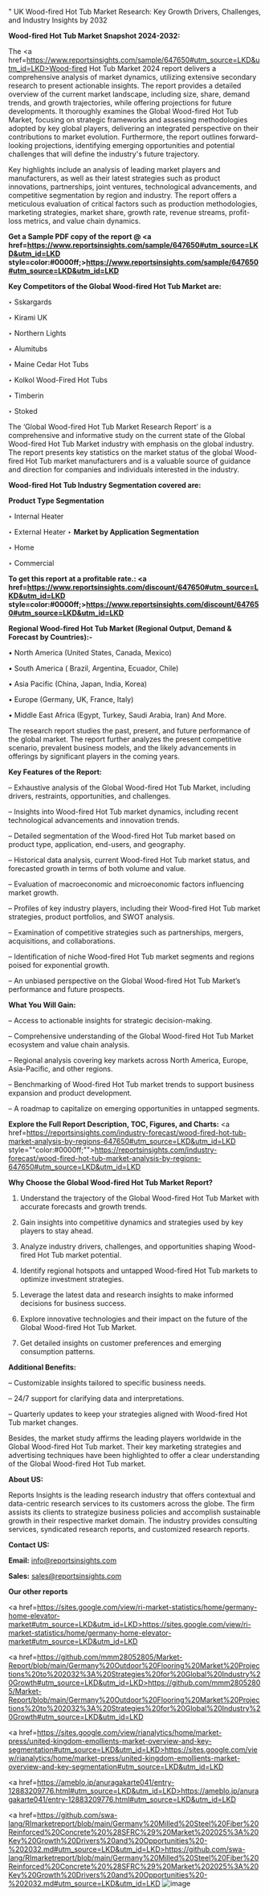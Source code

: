 " UK Wood-fired Hot Tub Market Research: Key Growth Drivers, Challenges, and Industry Insights by 2032

<strong>Wood-fired Hot Tub Market Snapshot 2024-2032:</strong>

The <a href=https://www.reportsinsights.com/sample/647650#utm_source=LKD&utm_id=LKD>Wood-fired Hot Tub Market 2024 report</a> delivers a comprehensive analysis of market dynamics, utilizing extensive secondary research to present actionable insights. The report provides a detailed overview of the current market landscape, including size, share, demand trends, and growth trajectories, while offering projections for future developments. It thoroughly examines the Global Wood-fired Hot Tub Market, focusing on strategic frameworks and assessing methodologies adopted by key global players, delivering an integrated perspective on their contributions to market evolution. Furthermore, the report outlines forward-looking projections, identifying emerging opportunities and potential challenges that will define the industry's future trajectory.

Key highlights include an analysis of leading market players and manufacturers, as well as their latest strategies such as product innovations, partnerships, joint ventures, technological advancements, and competitive segmentation by region and industry. The report offers a meticulous evaluation of critical factors such as production methodologies, marketing strategies, market share, growth rate, revenue streams, profit-loss metrics, and value chain dynamics.

<strong>Get a Sample PDF copy of the report @ <a href=https://www.reportsinsights.com/sample/647650#utm_source=LKD&utm_id=LKD style=color:#0000ff;>https://www.reportsinsights.com/sample/647650#utm_source=LKD&utm_id=LKD</a></strong>

<strong>Key Competitors of the Global Wood-fired Hot Tub Market are:</strong>

‣ Sskargards

‣ Kirami UK

‣ Northern Lights

‣ Alumitubs

‣ Maine Cedar Hot Tubs

‣ Kolkol Wood-Fired Hot Tubs

‣ Timberin

‣ Stoked

The ‘Global Wood-fired Hot Tub Market Research Report’ is a comprehensive and informative study on the current state of the Global Wood-fired Hot Tub Market industry with emphasis on the global industry. The report presents key statistics on the market status of the global Wood-fired Hot Tub market manufacturers and is a valuable source of guidance and direction for companies and individuals interested in the industry.

<strong>Wood-fired Hot Tub Industry Segmentation covered are:</strong>

<strong>Product Type Segmentation</strong>

‣ Internal Heater

‣ External Heater
‣ 
<strong>Market by Application Segmentation</strong>

‣ Home

‣ Commercial

<strong>To get this report at a profitable rate.: <a href=https://www.reportsinsights.com/discount/647650#utm_source=LKD&utm_id=LKD style=color:#0000ff;>https://www.reportsinsights.com/discount/647650#utm_source=LKD&utm_id=LKD</a></strong>

<strong>Regional Wood-fired Hot Tub Market (Regional Output, Demand &amp; Forecast by Countries):-</strong>

• North America (United States, Canada, Mexico)

• South America ( Brazil, Argentina, Ecuador, Chile)

• Asia Pacific (China, Japan, India, Korea)

• Europe (Germany, UK, France, Italy)

• Middle East Africa (Egypt, Turkey, Saudi Arabia, Iran) And More.

The research report studies the past, present, and future performance of the global market. The report further analyzes the present competitive scenario, prevalent business models, and the likely advancements in offerings by significant players in the coming years.

<strong>Key Features of the Report:</strong>

– Exhaustive analysis of the Global Wood-fired Hot Tub Market, including drivers, restraints, opportunities, and challenges.

– Insights into Wood-fired Hot Tub market dynamics, including recent technological advancements and innovation trends.

– Detailed segmentation of the Wood-fired Hot Tub market based on product type, application, end-users, and geography.

– Historical data analysis, current Wood-fired Hot Tub market status, and forecasted growth in terms of both volume and value.

– Evaluation of macroeconomic and microeconomic factors influencing market growth.

– Profiles of key industry players, including their Wood-fired Hot Tub market strategies, product portfolios, and SWOT analysis.

– Examination of competitive strategies such as partnerships, mergers, acquisitions, and collaborations.

– Identification of niche Wood-fired Hot Tub market segments and regions poised for exponential growth.

– An unbiased perspective on the Global Wood-fired Hot Tub Market’s performance and future prospects.

<strong>What You Will Gain:</strong>

– Access to actionable insights for strategic decision-making.

– Comprehensive understanding of the Global Wood-fired Hot Tub Market ecosystem and value chain analysis.

– Regional analysis covering key markets across North America, Europe, Asia-Pacific, and other regions.

– Benchmarking of Wood-fired Hot Tub market trends to support business expansion and product development.

– A roadmap to capitalize on emerging opportunities in untapped segments.

<strong>Explore the Full Report Description, TOC, Figures, and Charts:</strong>
<a href=https://reportsinsights.com/industry-forecast/wood-fired-hot-tub-market-analysis-by-regions-647650#utm_source=LKD&utm_id=LKD style=""color:#0000ff;"">https://reportsinsights.com/industry-forecast/wood-fired-hot-tub-market-analysis-by-regions-647650#utm_source=LKD&utm_id=LKD</a>

<strong>Why Choose the Global Wood-fired Hot Tub Market Report?</strong>

1. Understand the trajectory of the Global Wood-fired Hot Tub Market with accurate forecasts and growth trends.

2. Gain insights into competitive dynamics and strategies used by key players to stay ahead.

3. Analyze industry drivers, challenges, and opportunities shaping Wood-fired Hot Tub market potential.

4. Identify regional hotspots and untapped Wood-fired Hot Tub markets to optimize investment strategies.

5. Leverage the latest data and research insights to make informed decisions for business success.

6. Explore innovative technologies and their impact on the future of the Global Wood-fired Hot Tub Market.

7. Get detailed insights on customer preferences and emerging consumption patterns.

<strong>Additional Benefits:</strong>

– Customizable insights tailored to specific business needs.

– 24/7 support for clarifying data and interpretations.

– Quarterly updates to keep your strategies aligned with Wood-fired Hot Tub market changes.

Besides, the market study affirms the leading players worldwide in the Global Wood-fired Hot Tub market. Their key marketing strategies and advertising techniques have been highlighted to offer a clear understanding of the Global Wood-fired Hot Tub market.

<strong><strong>About US</strong>:</strong>

Reports Insights is the leading research industry that offers contextual and data-centric research services to its customers across the globe. The firm assists its clients to strategize business policies and accomplish sustainable growth in their respective market domain. The industry provides consulting services, syndicated research reports, and customized research reports.

<strong>Contact US:</strong>

<p class=><b>Email:</b> <a href=mailto:info@reportsinsights.com>info@reportsinsights.com</a></p>
<p class=><b>Sales:</b> <a href=mailto:sales@reportsinsights.com>sales@reportsinsights.com</a></p>

<strong>Our other reports</strong>

<a href=https://sites.google.com/view/ri-market-statistics/home/germany-home-elevator-market#utm_source=LKD&utm_id=LKD>https://sites.google.com/view/ri-market-statistics/home/germany-home-elevator-market#utm_source=LKD&utm_id=LKD</a>

<a href=https://github.com/mmm28052805/Market-Report/blob/main/Germany%20Outdoor%20Flooring%20Market%20Projections%20to%202032%3A%20Strategies%20for%20Global%20Industry%20Growth#utm_source=LKD&utm_id=LKD>https://github.com/mmm28052805/Market-Report/blob/main/Germany%20Outdoor%20Flooring%20Market%20Projections%20to%202032%3A%20Strategies%20for%20Global%20Industry%20Growth#utm_source=LKD&utm_id=LKD</a>

<a href=https://sites.google.com/view/rianalytics/home/market-press/united-kingdom-emollients-market-overview-and-key-segmentation#utm_source=LKD&utm_id=LKD>https://sites.google.com/view/rianalytics/home/market-press/united-kingdom-emollients-market-overview-and-key-segmentation#utm_source=LKD&utm_id=LKD</a>

<a href=https://ameblo.jp/anuragakarte041/entry-12883209776.html#utm_source=LKD&utm_id=LKD>https://ameblo.jp/anuragakarte041/entry-12883209776.html#utm_source=LKD&utm_id=LKD</a>

<a href=https://github.com/swa-lang/RImarketreport/blob/main/Germany%20Milled%20Steel%20Fiber%20Reinforced%20Concrete%20%28SFRC%29%20Market%202025%3A%20Key%20Growth%20Drivers%20and%20Opportunities%20-%202032.md#utm_source=LKD&utm_id=LKD>https://github.com/swa-lang/RImarketreport/blob/main/Germany%20Milled%20Steel%20Fiber%20Reinforced%20Concrete%20%28SFRC%29%20Market%202025%3A%20Key%20Growth%20Drivers%20and%20Opportunities%20-%202032.md#utm_source=LKD&utm_id=LKD</a>
![image](https://github.com/user-attachments/assets/06c367c9-14b7-46f7-a1ef-291ee358d601)
